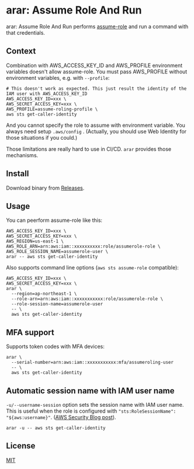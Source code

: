 arar: Assume Role And Run
=========================

arar: Assume Role And Run performs [assume-role](https://docs.aws.amazon.com/IAM/latest/UserGuide/id_roles_use.html) and run a command with that credentials.


Context
-------

Combination with AWS_ACCESS_KEY_ID and AWS_PROFILE environment variables doesn't allow assume-role. You must pass AWS_PROFILE without environment variables, e.g. with `--profile`:

```console
# This doesn't work as expected. This just result the identity of the IAM user with AWS_ACCESS_KEY_ID
AWS_ACCESS_KEY_ID=xxx \
AWS_SECRET_ACCESS_KEY=xxx \
AWS_PROFILE=assume-roling-profile \
aws sts get-caller-identity
```

And you cannot specify the role to assume with environment variable. You always need setup `.aws/config` .
(Actually, you should use Web Identity for those situations if you could.)

Those limitations are really hard to use in CI/CD. `arar` provides those mechanisms.


Install
-------

Download binary from [Releases](https://github.com/ikedam/arar/releases).


Usage
-----

You can peerform assume-role like this:

```console
AWS_ACCESS_KEY_ID=xxx \
AWS_SECRET_ACCESS_KEY=xxx \
AWS_REGION=us-east-1 \
AWS_ROLE_ARN=arn:aws:iam::xxxxxxxxxx:role/assumerole-role \
AWS_ROLE_SESSION_NAME=assumerole-user \
arar -- aws sts get-caller-identity
```

Also supports command line options (`aws sts assume-role` compatible):

```console
AWS_ACCESS_KEY_ID=xxx \
AWS_SECRET_ACCESS_KEY=xxx \
arar \
  --region=ap-northeast-1 \
  --role-arn=arn:aws:iam::xxxxxxxxxxx:role/assumerole-role \
  --role-session-name=assumerole-user
  -- \
  aws sts get-caller-identity
```


MFA support
-----------

Supports token codes with MFA devices:

```console
arar \
  --serial-number=arn:aws:iam::xxxxxxxxxxx:mfa/assumeroling-user
  -- \
  aws sts get-caller-identity
```


Automatic session name with IAM user name
-----------------------------------------

`-u/--username-session` option sets the session name with IAM user name.
This is useful when the role is configured with `"sts:RoleSessionName": "${aws:username}"`. ([AWS Security Blog post](https://aws.amazon.com/jp/blogs/security/easily-control-naming-individual-iam-role-sessions/)).

```console
arar -u -- aws sts get-caller-identity
```


License
-------

[MIT](./LICENSE)
